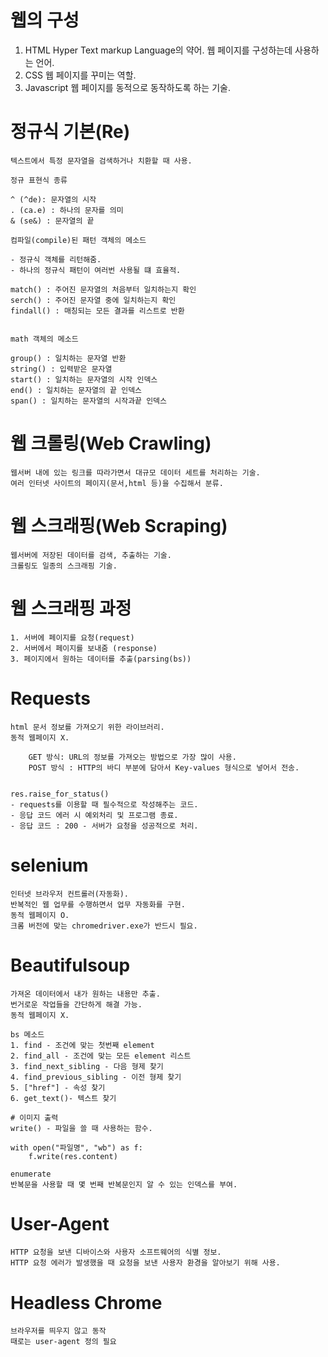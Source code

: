 # 웹의 구성
1. HTML
    Hyper Text  markup Language의 약어.
    웹 페이지를 구성하는데 사용하는 언어.
2. CSS
    웹 페이지를 꾸미는 역할.
3. Javascript
    웹 페이지를 동적으로 동작하도록 하는 기술.


# 정규식 기본(Re)
    텍스트에서 특정 문자열을 검색하거나 치환할 때 사용.

    정규 표현식 종류

    ^ (^de): 문자열의 시작 
    . (ca.e) : 하나의 문자를 의미
    & (se&) : 문자열의 끝   

    컴파일(compile)된 패턴 객체의 메소드

    - 정규식 객체를 리턴해줌.
    - 하나의 정규식 패턴이 여러번 사용될 떄 효율적.

    match() : 주어진 문자열의 처음부터 일치하는지 확인
    serch() : 주어진 문자열 중에 일치하는지 확인
    findall() : 매칭되는 모든 결과를 리스트로 반환


    math 객체의 메소드

    group() : 일치하는 문자열 반환
    string() : 입력받은 문자열
    start() : 일치하는 문자열의 시작 인덱스
    end() : 일치하는 문자열의 끝 인덱스
    span() : 일치하는 문자열의 시작과끝 인덱스




# 웹 크롤링(Web Crawling)
    웹서버 내에 있는 링크를 따라가면서 대규모 데이터 세트를 처리하는 기술.
    여러 인터넷 사이트의 페이지(문서,html 등)을 수집해서 분류.

# 웹 스크래핑(Web Scraping)
    웹서버에 저장된 데이터를 검색, 추출하는 기술.
    크롤링도 일종의 스크래핑 기술.

# 웹 스크래핑 과정 
    1. 서버에 페이지를 요청(request)
    2. 서버에서 페이지를 보내줌 (response)
    3. 페이지에서 원하는 데이터를 추출(parsing(bs))

# Requests
    html 문서 정보를 가져오기 위한 라이브러리.
    동적 웹페이지 X.

        GET 방식: URL의 정보를 가져오는 방법으로 가장 많이 사용.
        POST 방식 : HTTP의 바디 부분에 담아서 Key-values 형식으로 넣어서 전송.

    
    res.raise_for_status()
    - requests를 이용할 때 필수적으로 작성해주는 코드.
    - 응답 코드 에러 시 예외처리 및 프로그램 종료.
    - 응답 코드 : 200 - 서버가 요청을 성공적으로 처리.

# selenium
    인터넷 브라우저 컨트롤러(자동화).
    반복적인 웹 업무를 수행하면서 업무 자동화를 구현.
    동적 웹페이지 O.
    크롬 버전에 맞는 chromedriver.exe가 반드시 필요.


# Beautifulsoup
    가져온 데이터에서 내가 원하는 내용만 추출.
    번거로운 작업들을 간단하게 해결 가능.
    동적 웹페이지 X.

    bs 메소드
    1. find - 조건에 맞는 첫번째 element
    2. find_all - 조건에 맞는 모든 element 리스트
    3. find_next_sibling - 다음 형제 찾기
    4. find_previous_sibling - 이전 형제 찾기
    5. ["href"] - 속성 찾기
    6. get_text()- 텍스트 찾기

    # 이미지 출력
    write() - 파일을 쓸 때 사용하는 함수.
    
    with open("파일명", "wb") as f:
        f.write(res.content)

    enumerate
    반복문을 사용할 때 몇 번째 반복문인지 알 수 있는 인덱스를 부여.


# User-Agent
    HTTP 요청을 보낸 디바이스와 사용자 소프트웨어의 식별 정보.
    HTTP 요청 에러가 발생했을 때 요청을 보낸 사용자 환경을 알아보기 위해 사용.


# Headless Chrome
    브라우저를 띄우지 않고 동작
    때로는 user-agent 정의 필요